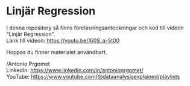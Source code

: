 # Linjär Regression
I denna repository så finns föreläsningsanteckningar och kod till videon "Linjär Regression". \
Länk till videon: [https://youtu.be/Xi0S_q-5t00 ](https://www.youtube.com/watch?v=NcxMuCG6FS8)

Hoppas du finner materialet användbart. 

/Antonio Prgomet \
LinkedIn: https://www.linkedin.com/in/antonioprgomet/ \
YouTube: https://www.youtube.com/@dataanalysisexplained/playlists 
